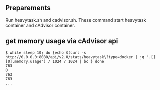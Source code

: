 ## Preparements

Run heavytask.sh and cadvisor.sh.
These command start heavytask container and cAdvisor container.

## get memory usage via cAdvisor api

```
$ while sleep 10; do {echo $(curl -s http://0.0.0.0:8080/api/v2.0/stats/heavytask\?type=docker | jq ".[][0].memory.usage") / 1024 / 1024 | bc } done 
763
0
763
763
...
```
